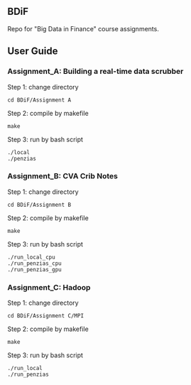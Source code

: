 ## BDiF
Repo for "Big Data in Finance" course assignments.

## User Guide
### Assignment_A: Building a real-time data scrubber

Step 1: change directory

    cd BDiF/Assignment A

Step 2: compile by makefile

    make

Step 3: run by bash script

    ./local
    ./penzias

### Assignment_B: CVA Crib Notes

Step 1: change directory

    cd BDiF/Assignment B
    
Step 2: compile by makefile

    make

Step 3: run by bash script    

    ./run_local_cpu 
    ./run_penzias_cpu
    ./run_penzias_gpu

### Assignment_C: Hadoop

Step 1: change directory

    cd BDiF/Assignment C/MPI

Step 2: compile by makefile

    make

Step 3: run by bash script

    ./run_local
    ./run_penzias
